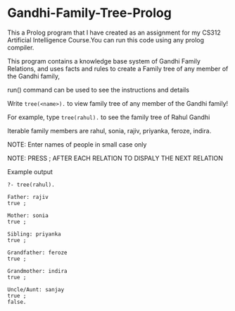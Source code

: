 # Gandhi-Family-Tree-Prolog

This a Prolog program that I have created as an assignment for my CS312 Artificial Intelligence Course.You can run this code using any prolog compiler.

This program contains a knowledge base system of Gandhi Family Relations, and uses facts and rules to create a Family tree of any member of the Gandhi family,

run() command can be used to see the instructions and details

Write `tree(<name>).` to view family tree of any member of the Gandhi family!

For example, type `tree(rahul).` to see the family tree of Rahul Gandhi

Iterable family members are rahul, sonia, rajiv, priyanka, feroze, indira.

NOTE: Enter names of people in small case only

NOTE: PRESS ; AFTER EACH RELATION TO DISPALY THE NEXT RELATION

Example output

```
?- tree(rahul).

Father: rajiv
true ;

Mother: sonia
true ;

Sibling: priyanka
true ;

Grandfather: feroze
true ;

Grandmother: indira
true ;

Uncle/Aunt: sanjay
true ;
false.
```
